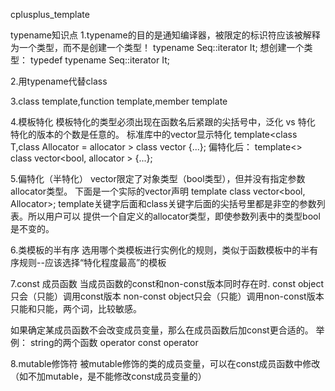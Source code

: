 cplusplus_template

typename知识点
1.typename的目的是通知编译器，被限定的标识符应该被解释为一个类型，而不是创建一个类型！
typename Seq<T>::iterator It;
想创建一个类型：
typedef typename Seq<T>::iterator It;

2.用typename代替class

3.class template,function template,member template

4.模板特化
模板特化的类型必须出现在函数名后紧跟的尖括号中，泛化 vs 特化
特化的版本的个数是任意的。
标准库中的vector显示特化
template<class T,class Allocator = allocator<T> >
class vector {...};
偏特化后：
template<> class vector<bool, allocator<bool> > {...};

5.偏特化（半特化）
vector<bool>限定了对象类型（bool类型），但并没有指定参数allocator类型。
下面是一个实际的vector<bool>声明
template<class Allocator> class vector<bool, Allocator>;
template关键字后面和class关键字后面的尖括号里都是非空的参数列表。所以用户可以
提供一个自定义的allocator类型，即使参数列表中的类型bool是不变的。

6.类模板的半有序
选用哪个类模板进行实例化的规则，类似于函数模板中的半有序规则--应该选择“特化程度最高”的模板

7.const 成员函数
当成员函数的const和non-const版本同时存在时.
const object只会（只能）调用const版本
non-const object只会（只能）调用non-const版本
只能和只能，两个词，比较敏感。

如果确定某成员函数不会改变成员变量，那么在成员函数后加const更合适的。
举例：
string的两个函数
operator []() const
operator []()

8.mutable修饰符
被mutable修饰的类的成员变量，可以在const成员函数中修改（如不加mutable，是不能修改const成员变量的）
